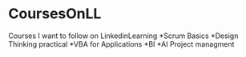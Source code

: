 # CoursesOnLL
Courses I want to follow on LinkedinLearning
*Scrum Basics
*Design Thinking practical
*VBA for Applications
*BI 
*AI
Project managment

